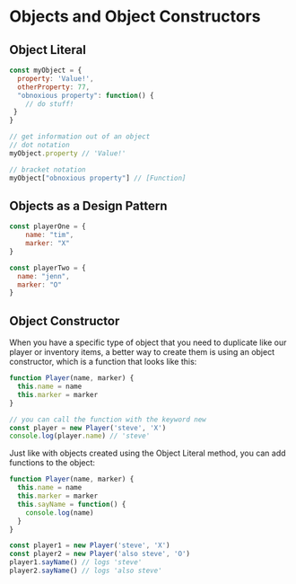 # Objects and Object Constructors

## Object Literal

```js
const myObject = {
  property: 'Value!',
  otherProperty: 77,
  "obnoxious property": function() {
    // do stuff!
 }
}

// get information out of an object
// dot notation
myObject.property // 'Value!'

// bracket notation
myObject["obnoxious property"] // [Function]
```

## Objects as a Design Pattern

``` js
const playerOne = {
    name: "tim",
    marker: "X"
}

const playerTwo = {
  name: "jenn",
  marker: "O"
}
```

## Object Constructor

When you have a specific type of object that you need to duplicate like our player or inventory items, a better way to create them is using an object constructor, which is a function that looks like this:

``` js
function Player(name, marker) {
  this.name = name
  this.marker = marker
}

// you can call the function with the keyword new
const player = new Player('steve', 'X')
console.log(player.name) // 'steve'
```

Just like with objects created using the Object Literal method, you can add functions to the object:

``` js
function Player(name, marker) {
  this.name = name
  this.marker = marker
  this.sayName = function() {
    console.log(name)
  }
}

const player1 = new Player('steve', 'X')
const player2 = new Player('also steve', 'O')
player1.sayName() // logs 'steve'
player2.sayName() // logs 'also steve'
```

